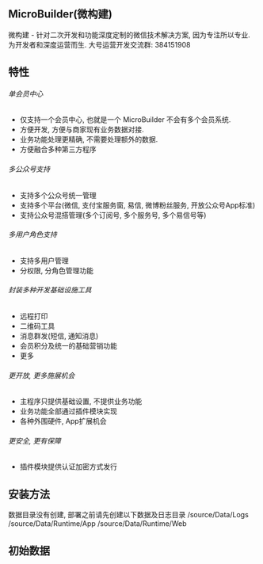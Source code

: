 ## MicroBuilder(微构建)

微构建 - 针对二次开发和功能深度定制的微信技术解决方案, 因为专注所以专业.
为开发者和深度运营而生.
大号运营开发交流群: 384151908

## 特性

###### 单会员中心
- 仅支持一个会员中心, 也就是一个 MicroBuilder 不会有多个会员系统.
- 方便开发, 方便与商家现有业务数据对接.
- 业务功能处理更精确, 不需要处理额外的数据.
- 方便融合多种第三方程序

###### 多公众号支持
- 支持多个公众号统一管理
- 支持多个平台(微信, 支付宝服务窗, 易信, 微博粉丝服务, 开放公众号App标准)
- 支持公众号混搭管理(多个订阅号, 多个服务号, 多个易信号等)

###### 多用户角色支持
- 支持多用户管理
- 分权限, 分角色管理功能

###### 封装多种开发基础设施工具
- 远程打印
- 二维码工具
- 消息群发(短信, 通知消息)
- 会员积分及统一的基础营销功能
- 更多

###### 更开放, 更多施展机会
- 主程序只提供基础设置, 不提供业务功能
- 业务功能全部通过插件模块实现
- 各种外围硬件, App扩展机会

###### 更安全, 更有保障
- 插件模块提供认证加密方式发行

## 安装方法
数据目录没有创建, 部署之前请先创建以下数据及日志目录
/source/Data/Logs
/source/Data/Runtime/App
/source/Data/Runtime/Web

## 初始数据
